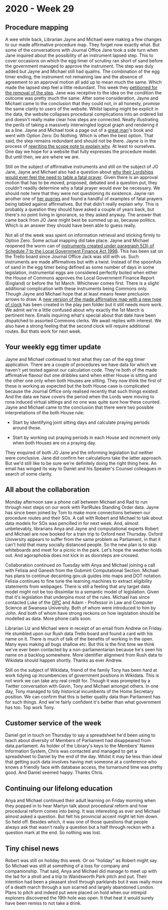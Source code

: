 # 2020 - Week 29

## Procedure mapping

A wee while back, Librarian Jayne and Michael were making a few changes to our made affirmative procedure map. They forget now exactly what. But some of the conversations with Journal Office Jane took a side turn when Jane inquired about the possibility of an instrument lapsed step. This to cover occasions on which the egg timer of scrutiny ran short of sand before the government managed to approve the instrument. The step was duly added but Jayne and Michael still had qualms. The combination of the egg timer ending, the instrument not remaining law and the absence of agreement to an approval motion all add up to mean much the same. Which made the lapsed step feel a little redundant. This week they [petitioned for the removal of the step](https://trello.com/c/V3d6Swps/130-can-we-get-rid-of-lapsing-pls-jane-white). Jane was receptive to the idea on the condition the outcome was pretty much the same. After some consideration, Jayne and Michael came to the conclusion that they could not, in all honesty, promise the same clarity to users of the website. Whilst lapsing might be explicit in the data, the website collapses procedural complications into an ordered list and doesn't really make clear how steps are connected. Neatly illustrating the perils of taking a massively interwingled logical graph and rendering it as a line. Jayne and Michael took a page out of a [great man](https://twitter.com/georgie)'s book and went with Option Zero: Do Nothing. Which is often the best option. That said, the step remains redundant and should not be there. Jayne is in the process of [rewriting the scope note to explain why](https://trello.com/c/PHXpNgKo/148-add-note-to-lapsed-step-saying-this-really-should-not-be-here). At least to ourselves. One day we hope for a website that fully expresses the procedure model. But until then, we are where we are.

Still on the subject of affirmative instruments and still on the subject of JO Jane, Jayne and Michael also had a question about [why their Lordships would ever feel the need to table a fatal prayer](https://trello.com/c/iU9ZkpF9/133-lords-fatal-prayer-in-the-affirmative-procedures-is-it-right-speak-to-jane). Given there is an approval motion that has to be moved, proposed, debated and a question put, they couldn't readily determine why a fatal prayer would ever be necessary. We should note here that they were not questioning its existence. Jayne ran another one of [her queries](https://ukparliament.github.io/ontologies/procedure/meta/queries/) and found a handful of examples of fatal prayers being tabled against affirmatives. But that didn't really explain *why*. This is probably a question they should have asked a couple of years back, but there's no point living in ignorance, so they asked anyway. The answer that came back from JO Jane might best be summed up as, because politics. Which is an answer they should have been able to guess really.

Not all of the week was spent on information retrieval and sticking firmly to Option Zero. Some actual mapping did take place. Jayne and Michael reopened the worm can of [instruments created under paragraph 5(3) of Schedule 7 to the Local Government Finance Act 1998](https://trello.com/c/N5dvDiQK/7-edge-case-made-affirmative). This has been sat on the Trello board since Journal Office Jack was still with us. Such instruments are made affirmatives but with a twist. Instead of the spoonfuls of sand in the egg timer being defined as some number of days in some legislation, instrumental eggs are considered perfectly boiled when either the House of Commons approves the Local Government Finance Report (England) or before the 1st March. Whichever comes first. There is a slight additional complication with these instruments being Commons only. Though Jayne and Michael hope that at least means fewer preclusion arrows to draw. A [new version of the made affirmative map with a new type of clock](https://github.com/ukparliament/ontologies/blob/master/procedure/flowcharts/sis/play-pen/made-affirmative.pdf) has been created in the play pen folder but it still needs more work. We admit we're a little confused about why exactly the 1st March is pertinent here. Emails inquiring what's special about that date have been dispatched to assorted Commons clerks. We await replies with interest. We also have a strong feeling that the second clock will require additional routes. But thats work for next week.

## Your weekly egg timer update

Jayne and Michael continued to test what they can of the egg timer application. There are a couple of procedures we have data for which we haven't yet tested against our calculation code. They're both of the made affirmative flavour but one dribbles sand when either House is sitting and the other one only when both Houses are sitting. They now think the first of these is working as expected but the both House case is complicated because the Journal Office only realised recently that such things existed. And the data we have covers the period when the Lords were moving to rona induced virtual sittings and no one was quite sure how these counted. Jayne and Michael came to the conclusion that there were two possible interpretations of the both House rule:

* Start by identifying joint sitting days and calculate praying periods around those.

* Start by working out praying periods in each House and increment only when both Houses are on a praying day.

They enquired of both JO Jane and the informing legislation but neither were conclusive. Jane did confirm her calculations take the latter approach. But we'd still like to be sure we're definitely doing the right thing here. An email has winged its way to Daniel and his Speaker's Counsel colleagues in search of some clarity.

## All about the collaboration

Monday afternoon saw a phone call between Michael and Rad to run through next steps on our work with ParlRules Standing Order data. Jayne has since been joined by Tom to make more connections between our procedure routes and their SOs. A call with Robert and Michael to talk about data models for SOs was pencilled in for next week. And, almost unbelievably, librarians Anya and Jayne and computational experts Robert and Michael are now booked for a train trip to Oxford next Thursday. Oxford University appears to suffer from the same problem as Parliament, in that it can't hold that many socially distanced people. So the new plan is to skip whiteboards and meet for a picnic in the park. Let's hope the weather holds out. And agoraphobia does not kick in as doorsteps are crossed.

Collaboration continued on Tuesday with Anya and Michael joining a call with Felisia and Ganesh from the Gubmint Computational Section. Michael has plans to continue decanting gov.uk guides into maps and DOT notation. Felisia continues to fine tune the learning machines to extract eligibility statements from webpages. There is still a feeling that any target data model might not be too dissimilar to a semantic model of legislation. Given that it's legislation that underpins most of the rules. Michael has since contacted Luke of the [OPC](https://www.gov.uk/government/organisations/office-of-the-parliamentary-counsel) and Adam - Professor in Law and Computer Science at Swansea University. Both of whom were introduced to him by John. And both of whom have strong reckons on how legislation should be modelled as data. More phone calls soon.

Librarian Liz and Michael were in receipt of an email from Andrew on Friday. He stumbled upon our Rush data Trello board and found a card with his name on it. There is much of talk of the benefits of working in the open. Many eyes making all bugs shallow etc. But this is the first time we think we've ever been contacted by a non-parliamentarian because he's seen his name on a backlog somewhere. More identifier alignment from Rush data to Wikidata should happen shortly. Thanks as ever Andrew.

Still on the subject of Wikidata, friend of the family Tony has been hard at work tidying up incumbencies of government positions in Wikidata. This is not work we can take any real credit for. Though it was prompted by a Twitter conversation with Gavin, Tony and Michael amongst others. In one day, Tony managed to tidy historical incumbents of the Home Secretary position. We can confirm that this is better quality data than Parliament has for such things. And we're fairly confident it's better than what government has too. Top work Tony.

## Customer service of the week

Daniel got in touch on Thursday to say a spreadsheet he'd been using to teach about diversity of Members of Parliament had disappeared from data.parliament. As holder of the Library's keys to the Members' Names Information System, Chris was contacted and managed to get a spreadsheet to Daniel by the end of the day. Whilst it may be less than ideal that getting such data involves having met someone at a conference who knows a friendly face with database access, the turnaround time was pretty good. And Daniel seemed happy. Thanks Chris.

## Continuing our lifelong education

Anya and Michael continued their adult learning on Friday morning when they popped in to hear Martyn talk about procedural reform and how procedural reform comes into being. It was interesting as ever and Michael almost asked a question. But felt his provincial accent might let him down. So held off. Besides which, it was one of those questions that people always ask that wasn't really a question but a half through reckon with a question mark at the end. So nothing was lost.

## Tiny chisel news

Robert was still on holiday this week. Or on "holiday" as Robert might say. So Michael was still at something of a loss for company and companionship. That said, Anya and Michael did manage to meet up with the lad for a stroll and a trip to Wandsworth Park pitch and put. Their intention had been a pleasant stroll through parklands but it was really more of a death march through a sun scarred and largely abandoned London. Plans to pitch and indeed put were placed on hold when our intrepid explorers discovered the 19th hole was open. It that heat it would surely have been remiss to not take a drink.
